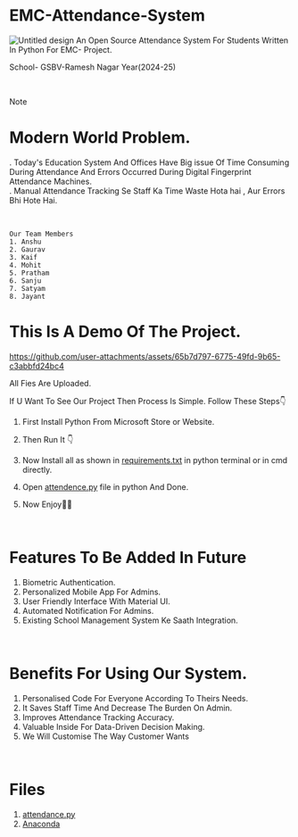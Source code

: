 # EMC-Attendance-System
![Untitled design](https://github.com/user-attachments/assets/b316a2f5-d5a2-4f1e-8c2f-2e0750c0ccd7)
An Open Source Attendance System For Students Written In Python For EMC- Project. 
<br>

School- GSBV-Ramesh Nagar
Year(2024-25)

<br>  

>[!NOTE]
># Modern World Problem.
>. Today's Education System And Offices Have Big issue Of Time Consuming During Attendance And Errors Occurred     During Digital Fingerprint Attendance Machines. <br>
>. Manual Attendance Tracking Se Staff Ka Time Waste Hota hai , Aur Errors Bhi Hote Hai.



<br>


```
Our Team Members
1. Anshu 
2. Gaurav 
3. Kaif  
4. Mohit
5. Pratham 
6. Sanju 
7. Satyam
8. Jayant 
```


# This Is A Demo Of The Project.

https://github.com/user-attachments/assets/65b7d797-6775-49fd-9b65-c3abbfd24bc4

All Fies Are Uploaded.

If U Want To See Our Project Then Process Is Simple.
Follow These Steps👇
<br>
1. First Install Python From Microsoft Store or Website. <br> 

2. Then Run It 👇 

3. Now Install all as shown in [requirements.txt](https://github.com/mkr-infinity/EMC-Attendance-System/blob/main/requirements.txt) in python terminal or in cmd directly.
4. Open [attendence.py](https://github.com/mkr-infinity/EMC-Attendance-System/blob/main/attendance.py) file in python
And Done.
  
5. Now Enjoy🥳🥳

<br>

# Features To Be Added In Future

1. Biometric Authentication.
2. Personalized Mobile App For Admins.
3. User Friendly Interface With Material UI.
4. Automated Notification For Admins.
5. Existing School Management System Ke Saath Integration.


<br>

# Benefits For Using Our System.

1. Personalised Code For Everyone According To Theirs Needs.
2. It Saves Staff Time And Decrease The Burden On Admin.
3. Improves Attendance Tracking Accuracy.
4. Valuable Inside For Data-Driven Decision Making.
5. We Will Customise The Way Customer Wants

<br>

# Files

1. [attendance.py](https://github.com/mkr-infinity/EMC-Attendance-System/blob/main/attendance.py)
2. [Anaconda](https://www.anaconda.com/download/success)
